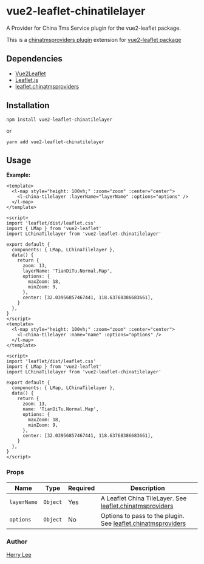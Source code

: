 # vue2-leaflet-chinatilelayer
A Provider for China Tms Service plugin for the vue2-leaflet package.

This is a  [chinatmsproviders plugin](https://github.com/htoooth/Leaflet.ChineseTmsProviders) extension for [vue2-leaflet package](https://github.com/KoRiGaN/Vue2Leaflet)

## Dependencies

- [Vue2Leaflet](https://github.com/vue-leaflet/Vue2Leaflet)
- [Leaflet.js](https://leafletjs.com/)
- [leaflet.chinatmsproviders](https://www.npmjs.com/package/leaflet.chinatmsproviders)

## Installation

```
npm install vue2-leaflet-chinatilelayer
```

or

```
yarn add vue2-leaflet-chinatilelayer
```

## Usage

**Example:**

```
<template>
  <l-map style="height: 100vh;" :zoom="zoom" :center="center">
    <l-china-tilelayer :layerName="layerName" :options="options" />
  </l-map>
</template>

<script>
import 'leaflet/dist/leaflet.css'
import { LMap } from 'vue2-leaflet'
import LChinaTilelayer from 'vue2-leaflet-chinatilelayer'

export default {
  components: { LMap, LChinaTilelayer },
  data() {
    return {
      zoom: 13,
      layerName: 'TianDiTu.Normal.Map',
      options: {
        maxZoom: 18,
        minZoom: 9,
      },
      center: [32.03956857467441, 118.63768386683661],
    }
  },
}
</script>
<template>
  <l-map style="height: 100vh;" :zoom="zoom" :center="center">
    <l-china-tilelayer :name="name" :options="options" />
  </l-map>
</template>

<script>
import 'leaflet/dist/leaflet.css'
import { LMap } from 'vue2-leaflet'
import LChinaTilelayer from 'vue2-leaflet-chinatilelayer'

export default {
  components: { LMap, LChinaTilelayer },
  data() {
    return {
      zoom: 13,
      name: 'TianDiTu.Normal.Map',
      options: {
        maxZoom: 18,
        minZoom: 9,
      },
      center: [32.03956857467441, 118.63768386683661],
    }
  },
}
</script>

```

### Props

| Name        | Type     | Required | Description                                                  |
| ----------- | -------- | -------- | ------------------------------------------------------------ |
| `layerName` | `Object` | Yes      | A Leaflet China TileLayer.    See [leaflet.chinatmsproviders](https://www.npmjs.com/package/leaflet.chinatmsproviders) |
| `options`   | `Object` | No       | Options to pass to the plugin. See [leaflet.chinatmsproviders](https://www.npmjs.com/package/leaflet.chinatmsproviders) |

### Author

[Herry Lee](https://github.com/herryle)